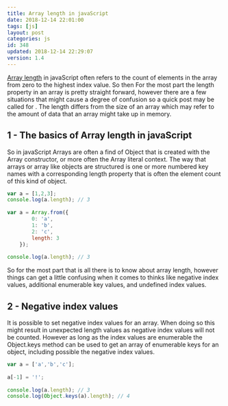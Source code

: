 ```yaml
---
title: Array length in javaScript
date: 2018-12-14 22:01:00
tags: [js]
layout: post
categories: js
id: 348
updated: 2018-12-14 22:29:07
version: 1.4
---
```


[Array length](https://developer.mozilla.org/en-US/docs/Web/JavaScript/Reference/Global_Objects/Array/length) in javaScript often refers to the count of elements in the array from zero to the highest index value. So then For the most part the length property in an array is pretty straight forward, however there are a few situations that might cause a degree of confusion so a quick post may be called for . The length differs from the size of an array which may refer to the amount of data that an array might take up in memory. 

<!-- more -->

## 1 - The basics of Array length in javaScript

So in javaScript Arrays are often a find of Object that is created with the Array constructor, or more often the Array literal context. The way that arrays or array like objects are structured is one or more numbered key names with a corresponding length property that is often the element count of this kind of object.

```js
var a = [1,2,3];
console.log(a.length); // 3
 
var a = Array.from({
        0: 'a',
        1: 'b',
        2: 'c',
        length: 3
    });
 
console.log(a.length); // 3
```

So for the most part that is all there is to know about array length, however things can get a little confusing when it comes to thinks like negative index values, additional enumerable key values, and undefined index values. 

## 2 - Negative index values

It is possible to set negative index values for an array. When doing so this might result in unexpected length values as negative index values will not be counted. However as long as the index values are enumerable the Object.keys method can be used to get an array of enumerable keys for an object, including possible the negative index values.

```js
var a = ['a','b','c'];
 
a[-1] = '!';
 
console.log(a.length); // 3
console.log(Object.keys(a).length); // 4
```

